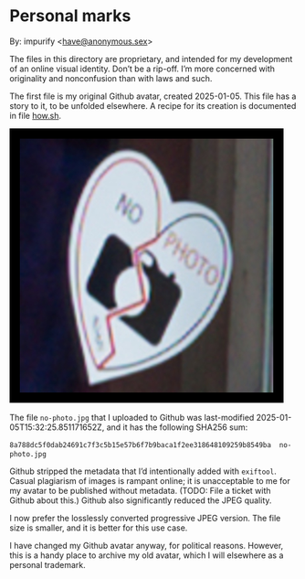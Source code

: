 # Personal marks

By: impurify \<[have@anonymous.sex](mailto:have@anonymous.sex)\>

The files in this directory are proprietary, and intended for my development of an online visual identity.  Don’t be a rip-off.  I’m more concerned with originality and nonconfusion than with laws and such.

The first file is my original Github avatar, created 2025-01-05.  This file has a story to it, to be unfolded elsewhere.  A recipe for its creation is documented in file [how.sh](how.sh).

![impurify’s original Github avatar](no-photo-progressive.jpg)

The file `no-photo.jpg` that I uploaded to Github was last-modified 2025-01-05T15:32:25.851171652Z, and it has the following SHA256 sum:

```
8a788dc5f0dab24691c7f3c5b15e57b6f7b9baca1f2ee318648109259b8549ba  no-photo.jpg
```

Github stripped the metadata that I’d intentionally added with `exiftool`.  Casual plagiarism of images is rampant online; it is unacceptable to me for my avatar to be published without metadata.  (TODO: File a ticket with Github about this.)  Github also significantly reduced the JPEG quality.

I now prefer the losslessly converted progressive JPEG version.  The file size is smaller, and it is better for this use case.

I have changed my Github avatar anyway, for political reasons.  However, this is a handy place to archive my old avatar, which I will elsewhere as a personal trademark.
